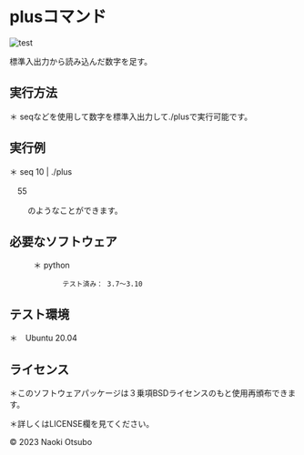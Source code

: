 # plusコマンド

![test](https://github.com/naoki0101/robosys2023/actions/workflows/test.yml/badge.svg)

 標準入出力から読み込んだ数字を足す。


## 実行方法
＊ seqなどを使用して数字を標準入出力して./plusで実行可能です。

## 実行例
＊ seq 10 | ./plus

　55
 
　　 のようなことができます。

## 必要なソフトウェア
　　　＊ python

                 テスト済み： 3.7～3.10

## テスト環境
＊　Ubuntu 20.04


## ライセンス
＊このソフトウェアパッケージは３乗項BSDライセンスのもと使用再頒布できます。

 ＊詳しくはLICENSE欄を見てください。

© 2023 Naoki Otsubo
